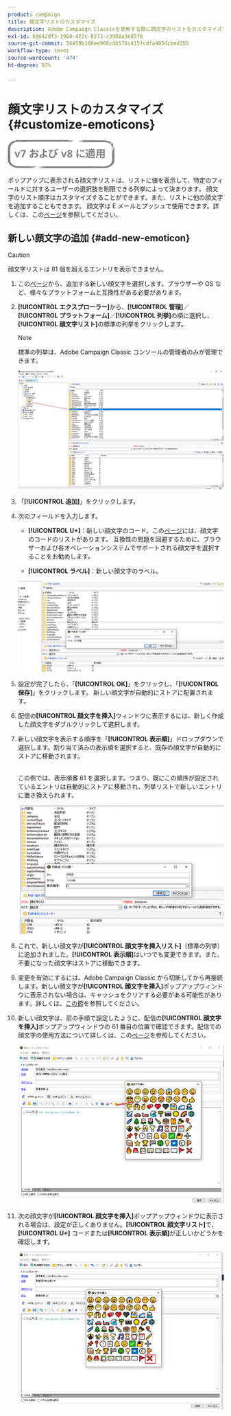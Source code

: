 ```yaml
---
product: campaign
title: 顔文字リストのカスタマイズ
description: Adobe Campaign Classicを使用する際に顔文字のリストをカスタマイズする方法を説明します。
exl-id: b8642df3-1960-4f2c-8273-c3988a3e85f0
source-git-commit: 56459b188ee966cdb578c415fcdfa485dcbed355
workflow-type: tm+mt
source-wordcount: '474'
ht-degree: 97%

---
```


# 顔文字リストのカスタマイズ {#customize-emoticons}

![](../../assets/common.svg)

ポップアップに表示される顔文字リストは、リストに値を表示して、特定のフィールドに対するユーザーの選択肢を制限できる列挙によって決まります。
顔文字のリスト順序はカスタマイズすることができます。また、リストに他の顔文字を追加することもできます。
顔文字は E メールとプッシュで使用できます。詳しくは、この[ページ](defining-the-email-content.md#inserting-emoticons)を参照してください。

## 新しい顔文字の追加 {#add-new-emoticon}

>[!CAUTION]
>
>顔文字リストは 81 個を超えるエントリを表示できません。

1. この[ページ](https://unicode.org/emoji/charts/full-emoji-list.html)から、追加する新しい顔文字を選択します。ブラウザーや OS など、様々なプラットフォームと互換性がある必要があります。

1. **[!UICONTROL エクスプローラー]**&#x200B;から、**[!UICONTROL 管理]**／**[!UICONTROL プラットフォーム]**／**[!UICONTROL 列挙]**&#x200B;の順に選択し、**[!UICONTROL 顔文字リスト]**&#x200B;の標準の列挙をクリックします。

   >[!NOTE]
   >
   >標準の列挙は、Adobe Campaign Classic コンソールの管理者のみが管理できます。

   ![](assets/emoticon_1.png)

1. 「**[!UICONTROL 追加]**」をクリックします。

1. 次のフィールドを入力します。

   * **[!UICONTROL U+]**：新しい顔文字のコード。この[ページ](https://unicode.org/emoji/charts/full-emoji-list.html)には、顔文字のコードのリストがあります。
互換性の問題を回避するために、ブラウザーおよび各オペレーションシステムでサポートされる顔文字を選択することをお勧めします。

   * **[!UICONTROL ラベル]**：新しい顔文字のラベル。

   ![](assets/emoticon_5.png)

1. 設定が完了したら、「**[!UICONTROL OK]**」をクリックし、「**[!UICONTROL 保存]**」をクリックします。
新しい顔文字が自動的にストアに配置されます。

1. 配信の&#x200B;**[!UICONTROL 顔文字を挿入]**&#x200B;ウィンドウに表示するには、新しく作成した顔文字をダブルクリックして選択します。

1. 新しい顔文字を表示する順序を「**[!UICONTROL 表示順]**」ドロップダウンで選択します。割り当て済みの表示順を選択すると、既存の顔文字が自動的にストアに移動されます。

   <br>この例では、表示順番 61 を選択します。つまり、既にこの順序が設定されているエントリは自動的にストアに移動され、列挙リストで新しいエントリに置き換えられます。

   ![](assets/emoticon_2.png)

1. これで、新しい顔文字が&#x200B;**[!UICONTROL 顔文字を挿入リスト]**（標準の列挙）に追加されました。**[!UICONTROL 表示順]**&#x200B;はいつでも変更できます。また、不要になった顔文字はストアに移動できます。

1. 変更を有効にするには、Adobe Campaign Classic から切断してから再接続します。新しい顔文字が&#x200B;**[!UICONTROL 顔文字を挿入]**&#x200B;ポップアップウィンドウに表示されない場合は、キャッシュをクリアする必要がある可能性があります。詳しくは、[この節](../../platform/using/faq-campaign-config.md#perform-soft-cache-clear)を参照してください。

1. 新しい顔文字は、前の手順で設定したように、配信の&#x200B;**[!UICONTROL 顔文字を挿入]**&#x200B;ポップアップウィンドウの 61 番目の位置で確認できます。配信での顔文字の使用方法について詳しくは、この[ページ](defining-the-email-content.md#inserting-emoticons)を参照してください。

   ![](assets/emoticon_4.png)

1. 次の顔文字が&#x200B;**[!UICONTROL 顔文字を挿入]**&#x200B;ポップアップウィンドウに表示される場合は、設定が正しくありません。**[!UICONTROL 顔文字リスト]**&#x200B;で、**[!UICONTROL U+]** コードまたは&#x200B;**[!UICONTROL 表示順]**&#x200B;が正しいかどうかを確認します。

   ![](assets/emoticon_6.png)
